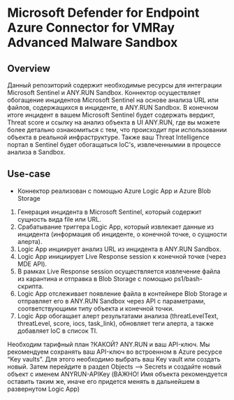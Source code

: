 # Microsoft Defender for Endpoint Azure Connector for VMRay Advanced Malware Sandbox

## Overview

Данный репозиторий содержит необходимые ресурсы для интеграции Microsoft Sentinel и ANY.RUN Sandbox.
Коннектор осуществляет обогащение инцидентов Microsoft Sentinel на основе анализа URL или файлов, содержащихся в инциденте, в ANY.RUN Sandbox.
В конечном итоге инцидент в вашем Microsoft Sentinel будет содержать вердикт, Threat score и ссылку на анализ объекта в UI ANY.RUN, где вы можете более детально ознакомиться с тем, что происходит при использовании объекта в реальной инфраструктуре.
Также ваш Threat Intelligence портал в Sentinel будет обогащаться IoC's, извлеченнымии в процессе анализа в Sandbox.

## Use-case

- Коннектор реализован с помощью Azure Logic App и Azure Blob Storage
 1. Генерация инцидента в Microsoft Sentinel, который содержит сущность вида file или URL.
 2. Срабатывание триггера Logic App, который извлекает данные из инцидента (информация об инциденте, о конечной точке, о сущности алерта).
 3. Logic App инциирует анализ URL из инцидента в ANY.RUN Sandbox.
 4. Logic App инициирует Live Response session к конечной точке (через MDE API).
 5. В рамках Live Response session осуществляется извлечение файла из карантина и отправка в Blob Storage с помощью ps1/bash-скрипта.
 6. Logic App отслеживает появление файла в контейнере Blob Storage и отправляет его в ANY.RUN Sandbox через API с параметрами, соответствующими типу объекта и конечной точки.
 7. Logic App обогащает алерт результатами анализа (threatLevelText, threatLevel, score, iocs, task_link), обновляет теги алерта, а также добавляет IoC в список TI.

Необходим тарифный план ?КАКОЙ? ANY.RUN и ваш API-ключ. 
Мы рекомендуем сохранять ваш API-ключ во встроенном в Azure ресурсе “Key vaults”. 
Для этого необходимо выбрать ваш Key vault или создать новый. 
Затем перейдите в раздел Objects --> Secrets и создайте новый объект с именем ANYRUN-APIKey 
(ВАЖНО! Имя объекта рекомендуется оставить таким же, иначе его придется менять в дальнейшем в развернутом Logic App) 
